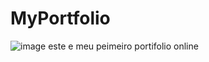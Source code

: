 ﻿# MyPortfolio
![image](https://user-images.githubusercontent.com/111881755/218602190-1f6af567-feaa-4990-a205-ac61fa070013.png)
este e meu peimeiro portifolio online
